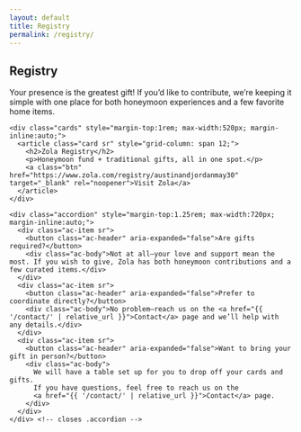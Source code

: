 ```yaml
---
layout: default
title: Registry
permalink: /registry/
---
```


<section class="section">
  <div class="container">
    <h1 class="h1">Registry</h1>
    <p class="lead">
      Your presence is the greatest gift! If you’d like to contribute, we’re keeping it simple with one place for both honeymoon experiences and a few favorite home items.
    </p>

    <div class="cards" style="margin-top:1rem; max-width:520px; margin-inline:auto;">
      <article class="card sr" style="grid-column: span 12;">
        <h2>Zola Registry</h2>
        <p>Honeymoon fund + traditional gifts, all in one spot.</p>
        <a class="btn" href="https://www.zola.com/registry/austinandjordanmay30" target="_blank" rel="noopener">Visit Zola</a>
      </article>
    </div>

    <div class="accordion" style="margin-top:1.25rem; max-width:720px; margin-inline:auto;">
      <div class="ac-item sr">
        <button class="ac-header" aria-expanded="false">Are gifts required?</button>
        <div class="ac-body">Not at all—your love and support mean the most. If you wish to give, Zola has both honeymoon contributions and a few curated items.</div>
      </div>
      <div class="ac-item sr">
        <button class="ac-header" aria-expanded="false">Prefer to coordinate directly?</button>
        <div class="ac-body">No problem—reach us on the <a href="{{ '/contact/' | relative_url }}">Contact</a> page and we’ll help with any details.</div>
      </div>
      <div class="ac-item sr">
        <button class="ac-header" aria-expanded="false">Want to bring your gift in person?</button>
        <div class="ac-body">
          We will have a table set up for you to drop off your cards and gifts. 
          If you have questions, feel free to reach us on the 
          <a href="{{ '/contact/' | relative_url }}">Contact</a> page.
        </div>
      </div>
    </div> <!-- closes .accordion -->
  </div> <!-- closes .container -->
</section>
